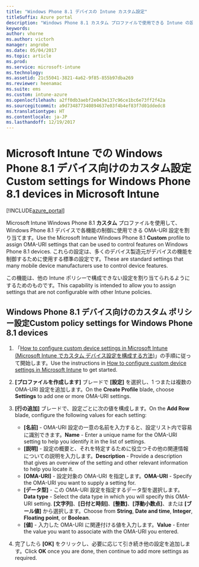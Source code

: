 ```yaml
---
title: "Windows Phone 8.1 デバイスの Intune カスタム設定"
titleSuffix: Azure portal
description: "Windows Phone 8.1 カスタム プロファイルで使用できる Intune の設定について説明します。\""
keywords: 
author: vhorne
ms.author: victorh
manager: angrobe
ms.date: 05/04/2017
ms.topic: article
ms.prod: 
ms.service: microsoft-intune
ms.technology: 
ms.assetid: 21c55041-3821-4a62-9f85-855b97dba269
ms.reviewer: heenamac
ms.suite: ems
ms.custom: intune-azure
ms.openlocfilehash: a2ff0db3aebf2e043e137c96ce1bc6e73ff2f42a
ms.sourcegitcommit: a9d734877340894637e03f4b4ef83f7d01ddedc8
ms.translationtype: HT
ms.contentlocale: ja-JP
ms.lasthandoff: 12/19/2017
---
```

# <a name="custom-settings-for-windows-phone-81-devices-in-microsoft-intune"></a><span data-ttu-id="171a7-103">Microsoft Intune での Windows Phone 8.1 デバイス向けのカスタム設定</span><span class="sxs-lookup"><span data-stu-id="171a7-103">Custom settings for Windows Phone 8.1 devices in Microsoft Intune</span></span>

[!INCLUDE[azure_portal](./includes/azure_portal.md)]

<span data-ttu-id="171a7-104">Microsoft Intune Windows Phone 8.1 **カスタム** プロファイルを使用して、Windows Phone 8.1 デバイスで各機能の制御に使用できる OMA-URI 設定を割り当てます。</span><span class="sxs-lookup"><span data-stu-id="171a7-104">Use the Microsoft Intune Windows Phone 8.1 **Custom** profile to assign OMA-URI settings that can be used to control features on Windows Phone 8.1 devices.</span></span> <span data-ttu-id="171a7-105">これらの設定は、多くのデバイス製造元がデバイスの機能を制御するために使用する標準の設定です。</span><span class="sxs-lookup"><span data-stu-id="171a7-105">These are standard settings that many mobile device manufacturers use to control device features.</span></span>

<span data-ttu-id="171a7-106">この機能は、他の Intune ポリシーで構成できない設定を割り当てられるようにするためのものです。</span><span class="sxs-lookup"><span data-stu-id="171a7-106">This capability is intended to allow you to assign settings that are not configurable with other Intune policies.</span></span>

## <a name="custom-policy-settings-for-windows-phone-81-devices"></a><span data-ttu-id="171a7-107">Windows Phone 8.1 デバイス向けのカスタム ポリシー設定</span><span class="sxs-lookup"><span data-stu-id="171a7-107">Custom policy settings for Windows Phone 8.1 devices</span></span>

1. <span data-ttu-id="171a7-108">「[How to configure custom device settings in Microsoft Intune (Microsoft Intune でカスタム デバイス設定を構成する方法)](custom-settings-configure.md)」の手順に従って開始します。</span><span class="sxs-lookup"><span data-stu-id="171a7-108">Use the instructions in [How to configure custom device settings in Microsoft Intune](custom-settings-configure.md) to get started.</span></span>
2. <span data-ttu-id="171a7-109">**[プロファイルを作成します]** ブレードで **[設定]** を選択し、1 つまたは複数の OMA-URI 設定を追加します。</span><span class="sxs-lookup"><span data-stu-id="171a7-109">On the **Create Profile** blade, choose **Settings** to add one or more OMA-URI settings.</span></span>
3. <span data-ttu-id="171a7-110">**[行の追加]** ブレードで、設定ごとに次の値を構成します。</span><span class="sxs-lookup"><span data-stu-id="171a7-110">On the **Add Row** blade, configure the following values for each setting:</span></span>
    - <span data-ttu-id="171a7-111">**[名前]** - OMA-URI 設定の一意の名前を入力すると、設定リスト内で容易に識別できます。</span><span class="sxs-lookup"><span data-stu-id="171a7-111">**Name** - Enter a unique name for the OMA-URI setting to help you identify it in the list of settings.</span></span>
    - <span data-ttu-id="171a7-112">**[説明]** - 設定の概要と、それを特定するために役立つその他の関連情報についての説明を入力します。</span><span class="sxs-lookup"><span data-stu-id="171a7-112">**Description** - Provide a description that gives an overview of the setting and other relevant information to help you locate it.</span></span>
    - <span data-ttu-id="171a7-113">**[OMA-URI]** - 設定対象の OMA-URI を指定します。</span><span class="sxs-lookup"><span data-stu-id="171a7-113">**OMA-URI** - Specify the OMA-URI you want to supply a setting for.</span></span>
    - <span data-ttu-id="171a7-114">**[データ型]** - この OMA-URI 設定を指定するデータ型を選択します。</span><span class="sxs-lookup"><span data-stu-id="171a7-114">**Data type** - Select the data type in which you will specify this OMA-URI setting.</span></span> <span data-ttu-id="171a7-115">**[文字列]**、**[日付と時刻]**、**[整数]**、**[浮動小数点]**、または **[ブール値]** から選択します。</span><span class="sxs-lookup"><span data-stu-id="171a7-115">Choose from **String**, **Date and time**, **Integer**, **Floating point**, or **Boolean**.</span></span>
    - <span data-ttu-id="171a7-116">**[値]** - 入力した OMA-URI に関連付ける値を入力します。</span><span class="sxs-lookup"><span data-stu-id="171a7-116">**Value** - Enter the value you want to associate with the OMA-URI you entered.</span></span>

4. <span data-ttu-id="171a7-117">完了したら **[OK]** をクリックし、必要に応じて引き続き他の設定を追加します。</span><span class="sxs-lookup"><span data-stu-id="171a7-117">Click **OK** once you are done, then continue to add more settings as required.</span></span>
